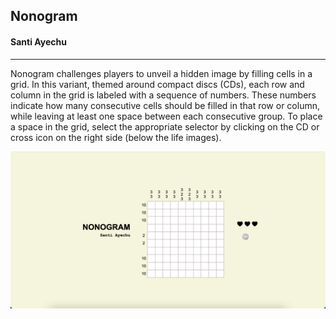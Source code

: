 ## Nonogram
#### Santi Ayechu

---

Nonogram challenges players to unveil a hidden image by filling cells in a grid. In this variant, themed around compact discs (CDs), each row and column in the grid is labeled with a sequence of numbers. These numbers indicate how many consecutive cells should be filled in that row or column, while leaving at least one space between each consecutive group. To place a space in the grid, select the appropriate selector by clicking on the CD or cross icon on the right side (below the life images).

![screenshot](img/screenshot.png)